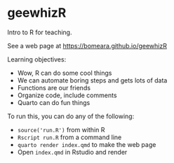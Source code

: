 # geewhizR

Intro to R for teaching.

See a web page at <https://bomeara.github.io/geewhizR>

Learning objectives:

* Wow, R can do some cool things
* We can automate boring steps and gets lots of data
* Functions are our friends
* Organize code, include comments
* Quarto can do fun things

To run this, you can do any of the following:

* `source('run.R')` from within R
* `Rscript run.R` from a command line
* `quarto render index.qmd` to make the web page
* Open `index.qmd` in Rstudio and render
